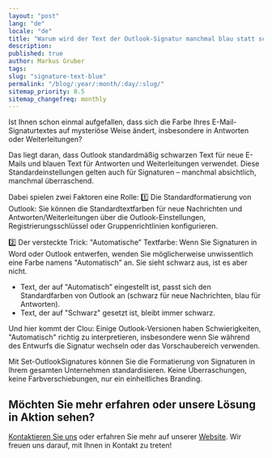 ```yaml
---
layout: "post"
lang: "de"
locale: "de"
title: "Warum wird der Text der Outlook-Signatur manchmal blau statt schwarz angezeigt?"
description:
published: true
author: Markus Gruber
tags: 
slug: "signature-text-blue"
permalink: "/blog/:year/:month/:day/:slug/"
sitemap_priority: 0.5
sitemap_changefreq: monthly
---
```

Ist Ihnen schon einmal aufgefallen, dass sich die Farbe Ihres E-Mail-Signaturtextes auf mysteriöse Weise ändert, insbesondere in Antworten oder Weiterleitungen?

Das liegt daran, dass Outlook standardmäßig schwarzen Text für neue E-Mails und blauen Text für Antworten und Weiterleitungen verwendet. Diese Standardeinstellungen gelten auch für Signaturen – manchmal absichtlich, manchmal überraschend.

Dabei spielen zwei Faktoren eine Rolle:
1️⃣ Die Standardformatierung von Outlook:
Sie können die Standardtextfarben für neue Nachrichten und Antworten/Weiterleitungen über die Outlook-Einstellungen, Registrierungsschlüssel oder Gruppenrichtlinien konfigurieren.

2️⃣ Der versteckte Trick: "Automatische” Textfarbe:
Wenn Sie Signaturen in Word oder Outlook entwerfen, wenden Sie möglicherweise unwissentlich eine Farbe namens "Automatisch” an. Sie sieht schwarz aus, ist es aber nicht.
- Text, der auf "Automatisch” eingestellt ist, passt sich den Standardfarben von Outlook an (schwarz für neue Nachrichten, blau für Antworten).
- Text, der auf "Schwarz" gesetzt ist, bleibt immer schwarz.

Und hier kommt der Clou: Einige Outlook-Versionen haben Schwierigkeiten, "Automatisch" richtig zu interpretieren, insbesondere wenn Sie während des Entwurfs die Signatur wechseln oder das Vorschaubereich verwenden.

Mit Set-OutlookSignatures können Sie die Formatierung von Signaturen in Ihrem gesamten Unternehmen standardisieren. Keine Überraschungen, keine Farbverschiebungen, nur ein einheitliches Branding.

## Möchten Sie mehr erfahren oder unsere Lösung in Aktion sehen?
[Kontaktieren Sie uns](/contact/) oder erfahren Sie mehr auf unserer [Website](/). Wir freuen uns darauf, mit Ihnen in Kontakt zu treten!